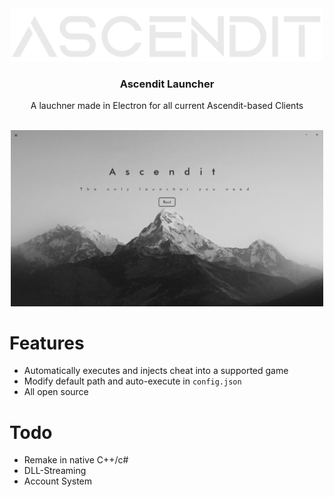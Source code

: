 <div align="center">
  <a href="https://github.com/NotNanook/Ascendit-Launcher">
    <img src="img/Logo.png" alt="Logo" width="500">
  </a>
  
  <h3 align="center">Ascendit Launcher</h3>
  
  <p align="center">A lauchner made in Electron for all current Ascendit-based Clients</p>
  <br>
  
  <a href="https://github.com/NotNanook/Ascendit-Launcher">
    <img src="img/Launcher.jpg" alt="Logo" width="500">
  </a>
</div>


# Features
- Automatically executes and injects cheat into a supported game
- Modify default path and auto-execute in `config.json`
- All open source

# Todo
- Remake in native C++/c#
- DLL-Streaming
- Account System
